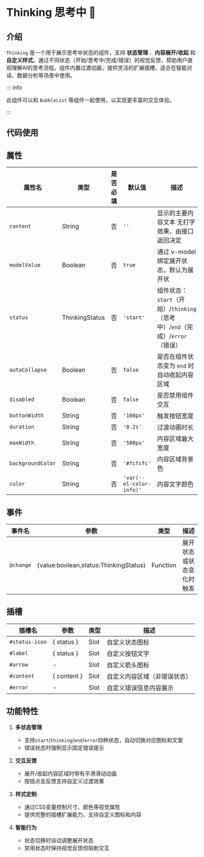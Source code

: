 # Thinking 思考中 🍓

## 介绍

`Thinking` 是一个用于展示思考中状态的组件，支持 **状态管理** 、**内容展开/收起** 和 **自定义样式**。通过不同状态（开始/思考中/完成/错误）的视觉反馈，帮助用户直观理解AI的思考流程。组件内置过渡动画，提供灵活的扩展插槽，适合在智能对话、数据分析等场景中使用。

::: info

此组件可以和 `BubbleList` 等组件一起使用，以实现更丰富的交互体验。

:::

## 代码使用

<demo src="./demos/base.vue"></demo>

<demo src="./demos/content.vue"></demo>

<demo src="./demos/v-model.vue"></demo>

<demo src="./demos/status.vue"></demo>

<demo src="./demos/autoCollapse.vue"></demo>

<demo src="./demos/disabled.vue"></demo>

<demo src="./demos/width.vue"></demo>

<demo src="./demos/color.vue"></demo>

<demo src="./demos/solt.vue"></demo>

## 属性

| 属性名          | 类型              | 是否必填 | 默认值          | 描述                                                                                    |
|-----------------|-------------------|----------|-----------------|------------------------------------------------------------------------------------------|
| `content`       | String            | 否       | `''`            | 显示的主要内容文本 无打字效果，由接口返回决定                                                      |
| `modelValue` | Boolean       | 否       | `true`          | 通过 v-model 绑定展开状态，默认为展开状 |
| `status`        | ThinkingStatus    | 否       | `'start'`       | 组件状态：`start`（开始）/`thinking`（思考中）/`end`（完成）/`error`（错误）              |
| `autoCollapse`      | Boolean           | 否       | `false`         | 是否在组件状态变为 `end` 时自动收起内容区域    |
| `disabled`      | Boolean           | 否       | `false`         | 是否禁用组件交互                                                                         |
| `buttonWidth`   | String            | 否       | `'160px'`       | 触发按钮宽度                                                                             |
| `duration`      | String            | 否       | `'0.2s'`        | 过渡动画时长                                                                             |
| `maxWidth`      | String            | 否       | `'500px'`       | 内容区域最大宽度                                                                         |
| `backgroundColor` | String        | 否       | `'#fcfcfc'`     | 内容区域背景色                                                                           |
| `color`         | String            | 否       | `'var(--el-color-info)'` | 内容文字颜色                                                                         |

## 事件

| 事件名               | 参数                           | 类型       | 描述                          |
|----------------------|--------------------------------|------------|-------------------------------|
| `@change`            | \{value:boolean,status:ThinkingStatus\} | Function | 展开状态或状态变化时触发  |

## 插槽

| 插槽名          | 参数               | 类型       | 描述                          |
|-----------------|--------------------|------------|-------------------------------|
| `#status-icon`  | \{ status \}         | Slot       | 自定义状态图标                |
| `#label`        | \{ status \}         | Slot       | 自定义按钮文字                |
| `#arrow`        | - | Slot       | 自定义箭头图标                |
| `#content`      | \{ content \}        | Slot       | 自定义内容区域（非错误状态）  |
| `#error`        | -   | Slot       | 自定义错误信息内容展示            |

## 功能特性

1. **多状态管理**
   - 支持`start`/`thinking`/`end`/`error`四种状态，自动切换对应图标和文案
   - 错误状态时强制显示固定错误提示

2. **交互反馈**
   - 展开/收起内容区域时带有平滑滑动动画
   - 按钮点击反馈支持自定义过渡效果

3. **样式定制**
   - 通过CSS变量控制尺寸、颜色等视觉属性
   - 提供完整的插槽扩展能力，支持自定义图标和内容

4. **智能行为**
   - 状态切换时自动调整展开状态
   - 禁用状态时保持视觉反馈但阻断交互
